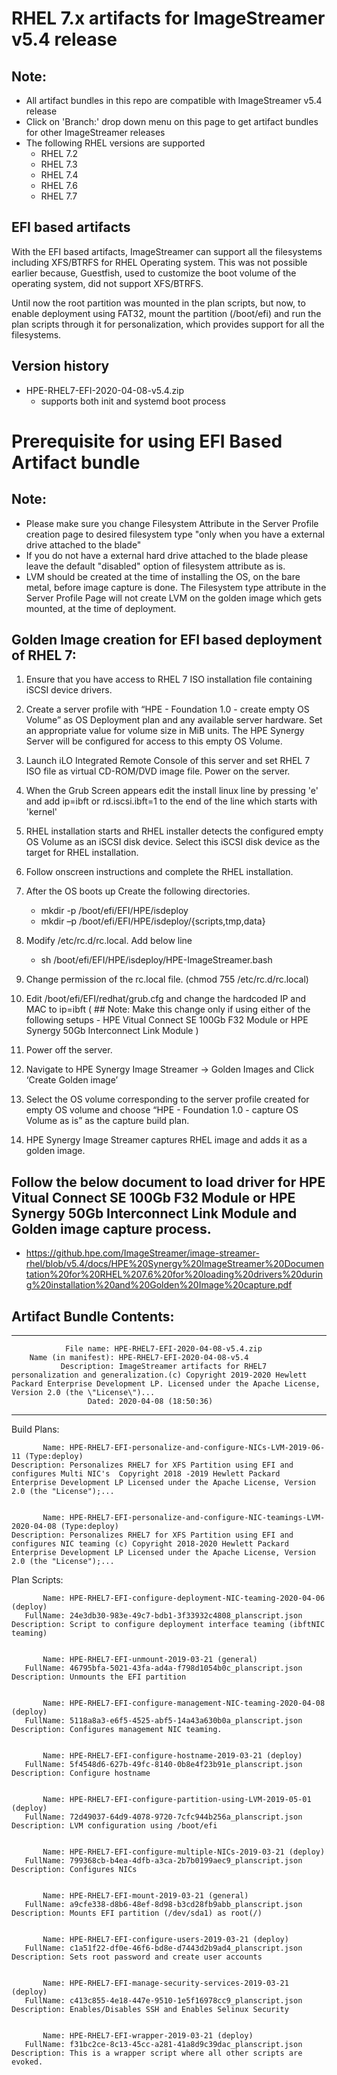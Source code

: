 # RHEL 7.x artifacts for ImageStreamer v5.4 release

## Note:
- All artifact bundles in this repo are compatible with ImageStreamer v5.4 release
- Click on 'Branch:' drop down menu on this page to get artifact bundles for other ImageStreamer releases
- The following RHEL versions are supported
  - RHEL 7.2
  - RHEL 7.3
  - RHEL 7.4
  - RHEL 7.6
  - RHEL 7.7
    

## EFI based artifacts

With the EFI based artifacts, ImageStreamer can support all the filesystems including XFS/BTRFS for RHEL Operating system.
This was not possible earlier because, Guestfish, used to customize the boot volume of the operating system, did not support XFS/BTRFS. 

Until now the root partition was mounted in the plan scripts, but now, to enable deployment using FAT32,  mount the partition (/boot/efi) and run the plan scripts through it for personalization, which provides support for all the filesystems.

## Version history
- HPE-RHEL7-EFI-2020-04-08-v5.4.zip 
	- supports both init and systemd boot process

# Prerequisite for using EFI Based Artifact bundle

## Note: 
- Please make sure you change Filesystem Attribute in the Server Profile creation page to desired filesystem type "only when you have a external drive attached to the blade"
- If you do not have a external hard drive attached to the blade please leave the default "disabled" option of filesystem attribute as is.
- LVM should be created at the time of installing the OS, on the bare metal, before image capture is done. The Filesystem type attribute in the Server Profile Page will not create LVM on the golden image which gets mounted, at the time of deployment.


## Golden Image creation for EFI based deployment of RHEL 7:

1.	Ensure that you have access to RHEL 7 ISO installation file containing iSCSI device drivers.

2.	Create a server profile with “HPE - Foundation 1.0 - create empty OS Volume” as OS Deployment plan and any available server 		hardware. Set an appropriate value for volume size in MiB units. The HPE Synergy Server will be configured for access to this 		empty OS Volume.

3.	Launch iLO Integrated Remote Console of this server and set RHEL 7 ISO file as virtual CD-ROM/DVD image file. Power on the 		server.

4.	When the Grub Screen appears edit the install linux line by pressing 'e' and add ip=ibft or rd.iscsi.ibft=1 to the end of the 		line which starts with 'kernel'

5.	RHEL installation starts and RHEL installer detects the configured empty OS Volume as an iSCSI disk device. Select this iSCSI 		disk device as the target for RHEL installation.

6.	Follow onscreen instructions and complete the RHEL installation.

7.	After the OS boots up Create the following directories.

      -	mkdir -p /boot/efi/EFI/HPE/isdeploy
      -	mkdir –p /boot/efi/EFI/HPE/isdeploy/{scripts,tmp,data}

8.	Modify /etc/rc.d/rc.local. Add below line

      -	sh /boot/efi/EFI/HPE/isdeploy/HPE-ImageStreamer.bash
     
9.	Change permission of the rc.local file. (chmod 755 /etc/rc.d/rc.local)

10.	Edit /boot/efi/EFI/redhat/grub.cfg and change the hardcoded IP and MAC to ip=ibft (  ## Note: Make this change only if using 		either of the following setups - HPE Vitual Connect SE 100Gb F32 Module or HPE Synergy 50Gb Interconnect Link Module )

11.	Power off the server. 

12.	Navigate to HPE Synergy Image Streamer -> Golden Images and Click ‘Create Golden image’ 
 
13.	Select the OS volume corresponding to the server profile created for empty OS volume and choose “HPE - Foundation 1.0 - capture 	OS Volume as is” as the capture build plan. 
 
14.	HPE Synergy Image Streamer captures RHEL image and adds it as a golden image.


## Follow the below document to load driver for HPE Vitual Connect SE 100Gb F32 Module or HPE Synergy 50Gb Interconnect Link Module and Golden image capture process.

- https://github.hpe.com/ImageStreamer/image-streamer-rhel/blob/v5.4/docs/HPE%20Synergy%20ImageStreamer%20Documentation%20for%20RHEL%207.6%20for%20loading%20drivers%20during%20installation%20and%20Golden%20Image%20capture.pdf

## Artifact Bundle Contents:
--------------------------------------------------------------------------------

	            File name: HPE-RHEL7-EFI-2020-04-08-v5.4.zip
		Name (in manifest): HPE-RHEL7-EFI-2020-04-08-v5.4
		       Description: ImageStreamer artifacts for RHEL7 personalization and generalization.(c) Copyright 2019-2020 Hewlett Packard Enterprise Development LP. Licensed under the Apache License, Version 2.0 (the \"License\")...
		             Dated: 2020-04-08 (18:50:36)

--------------------------------------------------------------------------------

Build Plans:

	       Name: HPE-RHEL7-EFI-personalize-and-configure-NICs-LVM-2019-06-11 (Type:deploy)
	Description: Personalizes RHEL7 for XFS Partition using EFI and configures Multi NIC's  Copyright 2018 -2019 Hewlett Packard Enterprise Development LP Licensed under the Apache License, Version 2.0 (the "License");...


	       Name: HPE-RHEL7-EFI-personalize-and-configure-NIC-teamings-LVM-2020-04-08 (Type:deploy)
	Description: Personalizes RHEL7 for XFS Partition using EFI and configures NIC teaming (c) Copyright 2018-2020 Hewlett Packard Enterprise Development LP Licensed under the Apache License, Version 2.0 (the "License");...



Plan Scripts:

	       Name: HPE-RHEL7-EFI-configure-deployment-NIC-teaming-2020-04-06 (deploy)
	   FullName: 24e3db30-983e-49c7-bdb1-3f33932c4808_planscript.json
	Description: Script to configure deployment interface teaming (ibftNIC teaming)


	       Name: HPE-RHEL7-EFI-unmount-2019-03-21 (general)
	   FullName: 46795bfa-5021-43fa-ad4a-f798d1054b0c_planscript.json
	Description: Unmounts the EFI partition


	       Name: HPE-RHEL7-EFI-configure-management-NIC-teaming-2020-04-08 (deploy)
	   FullName: 5118a8a3-e6f5-4525-abf5-14a43a630b0a_planscript.json
	Description: Configures management NIC teaming.


	       Name: HPE-RHEL7-EFI-configure-hostname-2019-03-21 (deploy)
	   FullName: 5f4548d6-627b-49fc-8140-0b8e4f23b91e_planscript.json
	Description: Configure hostname


	       Name: HPE-RHEL7-EFI-configure-partition-using-LVM-2019-05-01 (deploy)
	   FullName: 72d49037-64d9-4078-9720-7cfc944b256a_planscript.json
	Description: LVM configuration using /boot/efi


	       Name: HPE-RHEL7-EFI-configure-multiple-NICs-2019-03-21 (deploy)
	   FullName: 799368cb-b4ea-4dfb-a3ca-2b7b0199aec9_planscript.json
	Description: Configures NICs


	       Name: HPE-RHEL7-EFI-mount-2019-03-21 (general)
	   FullName: a9cfe338-d8b6-48ef-8d98-b3cd28fb9abb_planscript.json
	Description: Mounts EFI partition (/dev/sda1) as root(/)


	       Name: HPE-RHEL7-EFI-configure-users-2019-03-21 (deploy)
	   FullName: c1a51f22-df0e-46f6-bd8e-d7443d2b9ad4_planscript.json
	Description: Sets root password and create user accounts


	       Name: HPE-RHEL7-EFI-manage-security-services-2019-03-21 (deploy)
	   FullName: c413c855-4e18-447e-9510-1e5f16978cc9_planscript.json
	Description: Enables/Disables SSH and Enables Selinux Security


	       Name: HPE-RHEL7-EFI-wrapper-2019-03-21 (deploy)
	   FullName: f31bc2ce-8c13-45cc-a281-41a8d9c39dac_planscript.json
	Description: This is a wrapper script where all other scripts are evoked.

